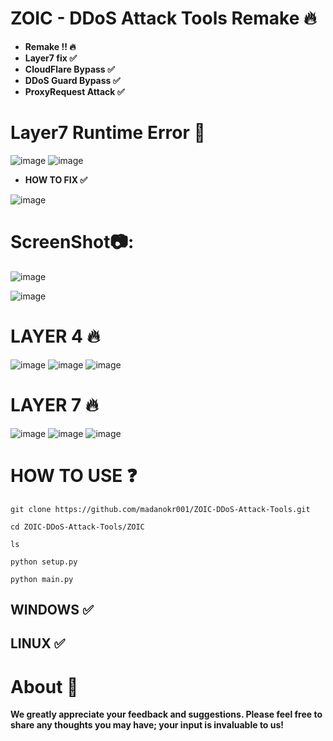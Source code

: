 # ZOIC - DDoS Attack Tools Remake 🔥
- **Remake !! 🔥**
- **Layer7 fix ✅** 
- **CloudFlare Bypass ✅**
- **DDoS Guard Bypass ✅**
- **ProxyRequest Attack ✅**

# Layer7 Runtime Error 🛑
![image](https://github.com/user-attachments/assets/75e3f0cc-b0db-4f6a-bffe-2f66702e0083)
![image](https://github.com/user-attachments/assets/0a232b55-c541-4927-bded-38557e16c8ae)

- **HOW TO FIX ✅**

![image](https://github.com/user-attachments/assets/f7119ea8-a984-4033-afe5-93b72e643fe5)




# ScreenShot📷:
![image](https://github.com/user-attachments/assets/95497f6c-9954-469a-a75b-cde236f27ec2)



![image](https://github.com/user-attachments/assets/c1337e15-bab9-4e8d-9320-5b4a9ff61f83)


# LAYER 4 🔥
![image](https://github.com/user-attachments/assets/e8a17a43-9072-4e9e-9adb-13ae3e88ad70)
![image](https://github.com/user-attachments/assets/5e78f4bb-6132-4382-bbf3-c3696eb925f3)
![image](https://github.com/user-attachments/assets/942ec2bc-197b-43c9-bd88-6f334fc13ef2)



# LAYER 7 🔥
![image](https://github.com/user-attachments/assets/e0921fc3-0407-4b41-8f50-0c90716dfe4b)
![image](https://github.com/user-attachments/assets/f0493dbc-1fd3-47dc-8be9-1fde6e983461)
![image](https://github.com/user-attachments/assets/6a697ebe-d5a3-4c04-bef0-7fcd8421cd52)



# HOW TO USE ❓
```
git clone https://github.com/madanokr001/ZOIC-DDoS-Attack-Tools.git
```
```
cd ZOIC-DDoS-Attack-Tools/ZOIC
```
```
ls
```
```
python setup.py
```
```
python main.py
```

## WINDOWS ✅
## LINUX ✅ 

# About 🤑
**We greatly appreciate your feedback and suggestions. Please feel free to share any thoughts you may have; your input is invaluable to us!**






